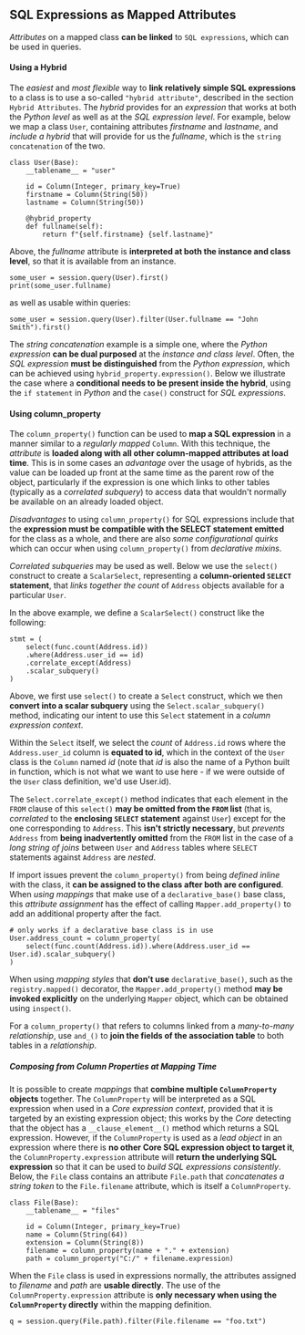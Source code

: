 ## SQL Expressions as Mapped Attributes

_Attributes_ on a mapped class __can be linked__ to `SQL expressions`, which can be used in queries.


#### Using a Hybrid

The _easiest_ and _most flexible_ way to __link relatively simple SQL expressions__ to a class is to use a so-called `"hybrid attribute"`, described in the section `Hybrid Attributes`. The _hybrid_ provides for an _expression_ that works at both the _Python level_ as well as at the _SQL expression level_. For example, below we map a class `User`, containing attributes _firstname_ and _lastname_, and _include a hybrid_ that will provide for us the _fullname_, which is the `string concatenation` of the two.

```
class User(Base):
    __tablename__ = "user"
    
    id = Column(Integer, primary_key=True)
    firstname = Column(String(50))
    lastname = Column(String(50))
    
    @hybrid_property
    def fullname(self):
        return f"{self.firstname} {self.lastname}"
```

Above, the _fullname_ attribute is __interpreted at both the instance and class level__, so that it is available from an instance.

```
some_user = session.query(User).first()
print(some_user.fullname)
```

as well as usable within queries:

```
some_user = session.query(User).filter(User.fullname == "John Smith").first()
```

The _string concatenation_ example is a simple one, where the _Python expression_ __can be dual purposed__ at the _instance and class level_. Often, the _SQL expression_ __must be distinguished__ from the _Python expression_, which can be achieved using `hybrid_property.expression()`. Below we illustrate the case where a __conditional needs to be present inside the hybrid__, using the `if statement` in _Python_ and the `case()` construct for _SQL expressions_.


#### Using column_property

The `column_property()` function can be used to __map a SQL expression__ in a manner similar to a _regularly mapped_ `Column`. With this technique, the _attribute_ is __loaded along with all other column-mapped attributes at load time__. This is in some cases an _advantage_ over the usage of hybrids, as the value can be loaded up front at the same time as the parent row of the object, particularly if the expression is one which links to other tables (typically as a _correlated subquery_) to access data that wouldn't normally be available on an already loaded object.

_Disadvantages_ to using `column_property()` for SQL expressions include that the __expression must be compatible with the SELECT statement emitted__ for the class as a whole, and there are also _some configurational quirks_ which can occur when using `column_property()` from _declarative mixins_.

_Correlated subqueries_ may be used as well. Below we use the `select()` construct to create a `ScalarSelect`, representing a __column-oriented `SELECT` statement__, that _links together the count_ of `Address` objects available for a particular `User`.

In the above example, we define a `ScalarSelect()` construct like the following:

```
stmt = (
    select(func.count(Address.id))
    .where(Address.user_id == id)
    .correlate_except(Address)
    .scalar_subquery()
)
```

Above, we first use `select()` to create a `Select` construct, which we then __convert into a scalar subquery__ using the `Select.scalar_subquery()` method, indicating our intent to use this `Select` statement in a _column expression context_.

Within the `Select` itself, we select the _count_ of `Address.id` rows where the `Address.user_id` column is __equated to id__, which in the context of the `User` class is the `Column` named _id_ (note that _id_ is also the name of a Python built in function, which is not what we want to use here - if we were outside of the `User` class definition, we'd use User.id).

The `Select.correlate_except()` method indicates that each element in the `FROM` clause of this `select()` __may be omitted from the `FROM` list__ (that is, _correlated_ to the __enclosing `SELECT` statement__ against `User`) except for the one corresponding to `Address`. This __isn't strictly necessary__, but _prevents_ `Address` from __being inadvertently omitted__ from the `FROM` list in the case of a _long string of joins_ between `User` and `Address` tables where `SELECT` statements against `Address` are _nested_.

If import issues prevent the `column_property()` from being _defined inline_ with the class, it __can be assigned to the class after both are configured__. When _using mappings_ that make use of a `declarative_base()` base class, this _attribute assignment_ has the effect of calling `Mapper.add_property()` to add an additional property after the fact.

```
# only works if a declarative base class is in use
User.address_count = column_property(
    select(func.count(Address.id)).where(Address.user_id == User.id).scalar_subquery()
)
```

When using _mapping styles_ that __don't use__ `declarative_base()`, such as the `registry.mapped()` decorator, the `Mapper.add_property()` method __may be invoked explicitly__ on the underlying `Mapper` object, which can be obtained using `inspect()`.

For a `column_property()` that refers to columns linked from a _many-to-many relationship_, use `and_()` to __join the fields of the association table__ to both tables in a _relationship_.


##### Composing from Column Properties at Mapping Time

It is possible to create _mappings_ that __combine multiple `ColumnProperty` objects__ together. The `ColumnProperty` will be interpreted as a SQL expression when used in a _Core expression context_, provided that it is targeted by an existing expression object; this works by the _Core_ detecting that the object has a `__clause_element__()` method which returns a SQL expression. However, if the `ColumnProperty` is used as a _lead object_ in an expression where there is __no other Core SQL expression object to target it__, the `ColumnProperty.expression` attribute will __return the underlying SQL expression__ so that it can be used to _build SQL expressions consistently_. Below, the `File` class contains an attribute `File.path` that _concatenates a string token_ to the `File.filename` attribute, which is itself a `ColumnProperty`.

```
class File(Base):
    __tablename__ = "files"
    
    id = Column(Integer, primary_key=True)
    name = Column(String(64))
    extension = Column(String(8))
    filename = column_property(name + "." + extension)
    path = column_property("C:/" + filename.expression)
```

When the `File` class is used in expressions normally, the attributes assigned to _filename_ and _path_ are __usable directly__. The use of the `ColumnProperty.expression` attribute is __only necessary when using the `ColumnProperty` directly__ within the mapping definition.

```
q = session.query(File.path).filter(File.filename == "foo.txt")
```
